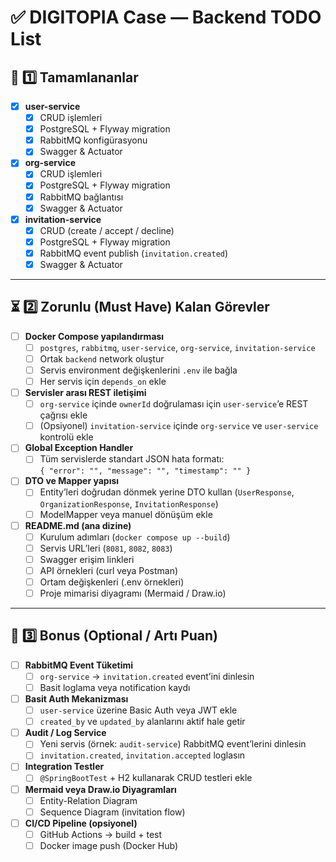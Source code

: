# ✅ DIGITOPIA Case — Backend TODO List

## 🧩 1️⃣ Tamamlananlar

- [x] **user-service**
    - [x] CRUD işlemleri
    - [x] PostgreSQL + Flyway migration
    - [x] RabbitMQ konfigürasyonu
    - [x] Swagger & Actuator

- [x] **org-service**
    - [x] CRUD işlemleri
    - [x] PostgreSQL + Flyway migration
    - [x] RabbitMQ bağlantısı
    - [x] Swagger & Actuator

- [x] **invitation-service**
    - [x] CRUD (create / accept / decline)
    - [x] PostgreSQL + Flyway migration
    - [x] RabbitMQ event publish (`invitation.created`)
    - [x] Swagger & Actuator

---

## ⏳ 2️⃣ Zorunlu (Must Have) Kalan Görevler

- [ ] **Docker Compose yapılandırması**
    - [ ] `postgres`, `rabbitmq`, `user-service`, `org-service`, `invitation-service`
    - [ ] Ortak `backend` network oluştur
    - [ ] Servis environment değişkenlerini `.env` ile bağla
    - [ ] Her servis için `depends_on` ekle

- [ ] **Servisler arası REST iletişimi**
    - [ ] `org-service` içinde `ownerId` doğrulaması için `user-service`’e REST çağrısı ekle
    - [ ] (Opsiyonel) `invitation-service` içinde `org-service` ve `user-service` kontrolü ekle

- [ ] **Global Exception Handler**
    - [ ] Tüm servislerde standart JSON hata formatı:  
      `{ "error": "", "message": "", "timestamp": "" }`

- [ ] **DTO ve Mapper yapısı**
    - [ ] Entity’leri doğrudan dönmek yerine DTO kullan (`UserResponse`, `OrganizationResponse`, `InvitationResponse`)
    - [ ] ModelMapper veya manuel dönüşüm ekle

- [ ] **README.md (ana dizine)**
    - [ ] Kurulum adımları (`docker compose up --build`)
    - [ ] Servis URL’leri (`8081`, `8082`, `8083`)
    - [ ] Swagger erişim linkleri
    - [ ] API örnekleri (curl veya Postman)
    - [ ] Ortam değişkenleri (.env örnekleri)
    - [ ] Proje mimarisi diyagramı (Mermaid / Draw.io)

---

## 🌟 3️⃣ Bonus (Optional / Artı Puan)

- [ ] **RabbitMQ Event Tüketimi**
    - [ ] `org-service` → `invitation.created` event’ini dinlesin
    - [ ] Basit loglama veya notification kaydı

- [ ] **Basit Auth Mekanizması**
    - [ ] `user-service` üzerine Basic Auth veya JWT ekle
    - [ ] `created_by` ve `updated_by` alanlarını aktif hale getir

- [ ] **Audit / Log Service**
    - [ ] Yeni servis (örnek: `audit-service`) RabbitMQ event’lerini dinlesin
    - [ ] `invitation.created`, `invitation.accepted` loglasın

- [ ] **Integration Testler**
    - [ ] `@SpringBootTest` + H2 kullanarak CRUD testleri ekle

- [ ] **Mermaid veya Draw.io Diyagramları**
    - [ ] Entity-Relation Diagram
    - [ ] Sequence Diagram (invitation flow)

- [ ] **CI/CD Pipeline (opsiyonel)**
    - [ ] GitHub Actions → build + test
    - [ ] Docker image push (Docker Hub)
